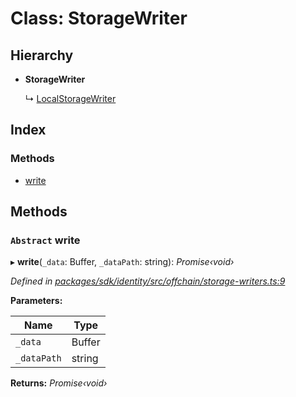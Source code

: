 # Class: StorageWriter

## Hierarchy

* **StorageWriter**

  ↳ [LocalStorageWriter](_offchain_storage_writers_.localstoragewriter.md)

## Index

### Methods

* [write](_offchain_storage_writers_.storagewriter.md#abstract-write)

## Methods

### `Abstract` write

▸ **write**(`_data`: Buffer, `_dataPath`: string): *Promise‹void›*

*Defined in [packages/sdk/identity/src/offchain/storage-writers.ts:9](https://github.com/celo-org/celo-monorepo/blob/master/packages/sdk/identity/src/offchain/storage-writers.ts#L9)*

**Parameters:**

Name | Type |
------ | ------ |
`_data` | Buffer |
`_dataPath` | string |

**Returns:** *Promise‹void›*
